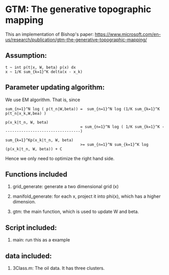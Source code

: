 # GTM: The generative topographic mapping

This an implementation of Bishop's paper: https://www.microsoft.com/en-us/research/publication/gtm-the-generative-topographic-mapping/

## Assumption:

    t ~ int p(t|x, W, beta) p(x) dx
    x ~ 1/K sum_{k=1}^K delta(x - x_k)

## Parameter updating algorithm:

We use EM algorithm. That is, since

    sum_{n=1}^N log ( p(t_n|W,beta)) =  sum_{n=1}^N log (1/K sum_{k=1}^K p(t_n|x_k,W,bea) ) 
                                                                                 p(x_k|t_n, W, beta)
                                     = sum_{n=1}^N log ( 1/K sum_{k=1}^K ----------------------------------)
                                                                             sum_{k=1}^Kp(x_k|t_n, W, beta)
                                     >= sum_{n=1}^N sum_{k=1}^K log (p(x_k|t_n, W, beta)) + C
Hence we only need to optimize the right hand side.


## Functions included

1. grid_generate: generate a two dimensional grid (x)

2. manifold_generate: for each x, project it into phi(x), which has a higher dimension.

3. gtm: the main function, which is used to update W and beta.

## Script included:

1. main: run this as a example

## data included:

1. 3Class.m: The oil data. It has three clusters.
